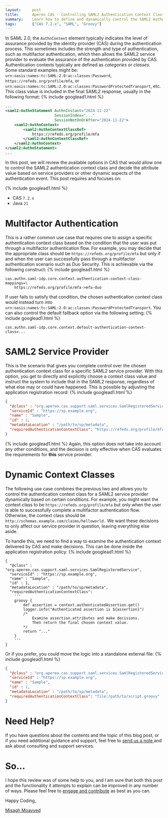 ```yaml
---
layout:     post
title:      Apereo CAS - Controlling SAML2 Authentication Context Classes
summary:    Learn how to define and dynamically control the SAML2 AuthnContext attribute in the final SAML2 response, globally or per SAML2 service provider.
tags:       ["CAS 7.2.x", "SAML", "Groovy"]
---
```


In SAML 2.0, the `AuthnContext` element typically indicates the level of assurance provided by the identity provider (CAS) during the authentication process. This sometimes includes the strength and type of authentication, such as multifactor authentication, which then allows the SAML2 service provider to evaluate the assurance of the authentication provided by CAS. Authentication contexts typically are defined as *categories* or *classes*. Some standard examples might be: `urn:oasis:names:tc:SAML:2.0:ac:classes:Password`, `https://refeds.org/profile/mfa`, or `urn:oasis:names:tc:SAML:2.0:ac:classes:PasswordProtectedTransport`, etc. This class value is included in the final SAML2 response, usually in the following format:
{% include googlead1.html  %}
```xml
...
<saml2:AuthnStatement AuthnInstant="2024-11-22" 
                      SessionIndex="..." 
                      SessionNotOnOrAfter="2024-11-22">
    <saml2:AuthnContext>
        <saml2:AuthnContextClassRef>
            https://refeds.org/profile/mfa
        </saml2:AuthnContextClassRef>
    </saml2:AuthnContext>
</saml2:AuthnStatement>
...
```

In this post, we will review the available options in CAS that would allow one to control the SAML2 authentication context class and decide the attribute value based on service providers or other dynamic aspects of the authentication event. This post requires and focuses on:

{% include googlead1.html  %}
- CAS `7.2.x`
- Java `21`

# Multifactor Authentication

This is a rather common use case that requires one to assign a specific authentication context class based on the condition that the user was put through a multifactor authentication flow. For example, you may decide that the appropriate class should be `https://refeds.org/profile/mfa` but only if and when the user can successfully pass through a multifactor authentication scenario such as Duo Security. This is achievable via the following construct:
{% include googlead1.html  %}
```properties
cas.authn.saml-idp.core.context.authentication-context-class-mappings=\
    https://refeds.org/profile/mfa->mfa-duo
```

If user fails to satisfy that condition, the chosen authentication context class would instead turn into `urn:oasis:names:tc:SAML:2.0:ac:classes:PasswordProtectedTransport`. You can also control the default fallback option via the following setting:
{% include googlead1.html  %}
```properties
cas.authn.saml-idp.core.context.default-authentication-context-class=...
```

# SAML2 Service Provider

This is the scenario that gives you complete control over the chosen authentication context class for a specific SAML2 service provider. With this option, you get to directly and explicitly choose a context class value and instruct the system to include that in the SAML2 response, regardless of what else may or could have happened. This is possible by adjusting the application registration record:
{% include googlead1.html  %}
```json
{
  "@class" : "org.apereo.cas.support.saml.services.SamlRegisteredService",
  "serviceId" : "https://sp.example.org",
  "name" : "Sample",
  "id" : 1,
  "metadataLocation" : "/path/to/sp/metadata",
  "requiredAuthenticationContextClass": "https://refeds.org/profile/mfa"
}
```
{% include googlead1.html  %}
Again, this option does not take into account any other conditions, and the decision is only effective when CAS evaluates the requirements for **this** service provider. 

# Dynamic Context Classes

The following use case combines the previous two and allows you to control the authentication context class for a SAML2 service provider dynamically based on certain conditions. For example, you might want the context class to be `https://refeds.org/profile/mfa` but only when the user is able to successfully complete a multifactor authentication flow. Otherwise, the context class should be `http://schemas.example.com/claims/helloworld.` We want these decisions to only affect our service provider in question, leaving everything else aside.

To handle this, we need to find a way to examine the authentication context delivered by CAS and make decisions. This can be done inside the application registration policy:
{% include googlead1.html  %}
```
{
  "@class" : "org.apereo.cas.support.saml.services.SamlRegisteredService",
  "serviceId" : "https://sp.example.org",
  "name" : "Sample",
  "id" : 1,
  "metadataLocation" : "/path/to/sp/metadata",
  "requiredAuthenticationContextClass":
    '''
    groovy {
        def assertion = context.authenticatedAssertion.get()
        logger.info("Authenticated assertion is ${assertion}")
        /*
            Examine assertion.attributes and make decisions.
            Then return the final chosen context value.
        */
        return "..."
    }
    '''
}
```

Or if you prefer, you could move the logic into a standalone external file:
{% include googlead1.html  %}
```json
{
  "@class" : "org.apereo.cas.support.saml.services.SamlRegisteredService",
  "serviceId" : "https://sp.example.org",
  "name" : "Sample",
  "id" : 1,
  "metadataLocation" : "/path/to/sp/metadata",
  "requiredAuthenticationContextClass": "file:/path/to/script.groovy"
}
```

# Need Help?

If you have questions about the contents and the topic of this blog post, or if you need additional guidance and support, feel free to [send us a note ](/#contact-section-header) and ask about consulting and support services.

# So...

I hope this review was of some help to you, and I am sure that both this post and the functionality it attempts to explain can be improved in any number of ways. Please feel free to [engage and contribute][contribguide] as best as you can.

Happy Coding,

[Misagh Moayyed](https://fawnoos.com)

[contribguide]: https://apereo.github.io/cas/developer/Contributor-Guidelines.html
